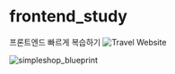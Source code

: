 # frontend_study
프론트엔드 빠르게 복습하기
![Travel Website](https://user-images.githubusercontent.com/54871612/113653179-492d4680-96d0-11eb-9230-c193747c60b1.png)

![simpleshop_blueprint](https://user-images.githubusercontent.com/54871612/114388790-25d23200-9bcf-11eb-91e8-c8127a108103.jpg)
